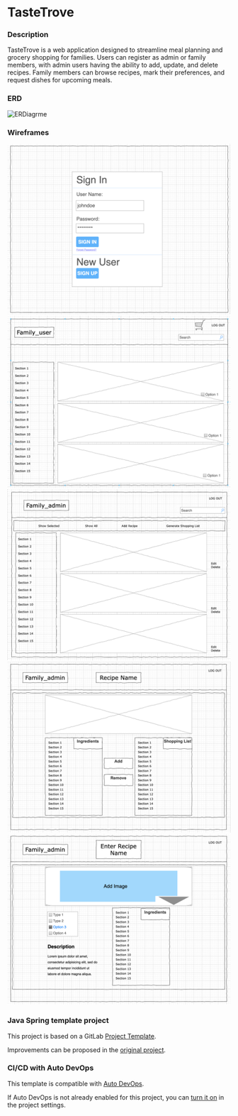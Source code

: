 # TasteTrove

### Description
TasteTrove is a web application designed to streamline meal planning and grocery shopping for families. Users can register as admin or family members, with admin users having the ability to add, update, and delete recipes. Family members can browse recipes, mark their preferences, and request dishes for upcoming meals.

### ERD
![ERDiagrme](src/main/resources/image/ERD.png)

### Wireframes
![LogInPage](src/main/resources/images/Wireframe1%20-%20login.png)
![UserPage](src/main/resources/images/Wirefram2%20-%20user%20page.png)
![AdminPage](src/main/resources/images/Wireframe3%20-%20admin%20home%20page.png)
![AdminPage](src/main/resources/images/Wireframe4%20-%20admin%20recipe.png)
![AdminPage](src/main/resources/images/Wirefram5%20-%20admin%20add%20recipe.png)

### Java Spring template project

This project is based on a GitLab [Project Template](https://docs.gitlab.com/ee/gitlab-basics/create-project.html).

Improvements can be proposed in the [original project](https://gitlab.com/gitlab-org/project-templates/spring).

### CI/CD with Auto DevOps

This template is compatible with [Auto DevOps](https://docs.gitlab.com/ee/topics/autodevops/).

If Auto DevOps is not already enabled for this project, you can [turn it on](https://docs.gitlab.com/ee/topics/autodevops/#enabling-auto-devops) in the project settings.
